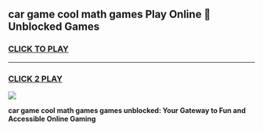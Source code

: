 
## car game cool math games Play Online 👋 Unblocked Games
<h3>
<a href="https://news.freeplayer.one?title=car_game_cool_math_games&ref=17CMG">CLICK TO PLAY</a></h3>
<hr>

<h3>
<a href="https://news.freeplayer.one?title=car_game_cool_math_games&ref=17CMG">CLICK 2 PLAY</a>
  
</h3>

<a href="https://news.freeplayer.one?title=car_game_cool_math_games&ref=17CMG/"><img src="https://clearcache.store/games.png"></a>


**car game cool math games games unblocked: Your Gateway to Fun and Accessible Online Gaming**
